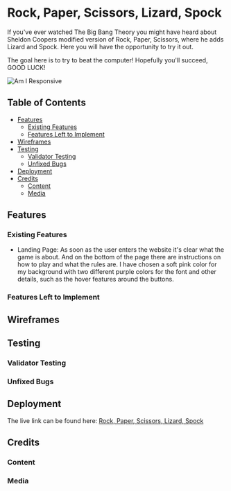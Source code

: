# Rock, Paper, Scissors, Lizard, Spock

If you've ever watched The Big Bang Theory you might have heard about Sheldon Coopers modified version of Rock, Paper, Scissors, where he adds Lizard and Spock. Here you will have the opportunity to try it out.

The goal here is to try to beat the computer! Hopefully you'll succeed, GOOD LUCK! 

![Am I Responsive](readme-assets/Ska%CC%88rmavbild%202022-11-01%20kl.%2019.09.31.png)

## Table of Contents
- [Features](#features)
  - [Existing Features](#existing-features)
  - [Features Left to Implement](#features-left-to-implement)
- [Wireframes](#wireframes)
- [Testing](#testing)
  - [Validator Testing](#validator-testing)
  - [Unfixed Bugs](#unfixed-bugs)
- [Deployment](#deployment)
- [Credits](#credits)
  - [Content](#content)
  - [Media](#media)

<a name="features"></a>
## Features

### Existing Features

- Landing Page:
As soon as the user enters the website it's clear what the game is about. And on the bottom of the page there are instructions on how to play and what the rules are.
I have chosen a soft pink color for my background with two different purple colors for the font and other details, such as the hover features around the buttons. 


### Features Left to Implement

<a name="wireframes"></a>
## Wireframes

<a name="testing"></a>
## Testing
### Validator Testing
### Unfixed Bugs

<a name="deployment"></a>
## Deployment
The live link can be found here: [Rock, Paper, Scissors, Lizard, Spock](https://emeliehansson.github.io/milestone-pp2-rock-paper-scissor/)

<a name="credits"></a>
## Credits
### Content
### Media